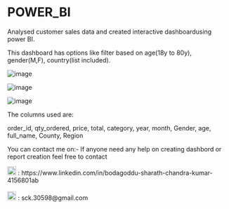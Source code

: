 # POWER_BI

Analysed customer sales data and created interactive dashboardusing power BI.

This dashboard has options like filter based on age(18y to 80y), gender(M,F), country(list included).

![image](https://github.com/sck-30598/POWER_BI/assets/135603646/eece096c-55b6-4913-982f-102a290c11be)

![image](https://github.com/sck-30598/POWER_BI/assets/135603646/565e0afa-3a4c-4f6a-99d2-07148f599ca1)


![image](https://github.com/sck-30598/POWER_BI/assets/135603646/fee70ff9-8625-4ae2-ab98-3f8dd6e016a9)

The columns used are:

order_id,	qty_ordered,	price,	total,	category,		year,	month,	Gender,	age,	full_name,	County,	Region


You can contact me on:- If anyone need any help on creating dashbord or report creation feel free to contact
 
<html><img src='https://github.com/sck-30598/POWER_BI/assets/135603646/d9fb66ac-6888-458f-9a39-9e4a472f97ab' width='20px' height='20px'></html>  : https://www.linkedin.com/in/bodagoddu-sharath-chandra-kumar-4156801ab
<br><br>
<html><img src='https://github.com/sck-30598/POWER_BI/assets/135603646/1a00767d-13b6-4ecc-b8cb-0ab87cb63fc4' width='20px' height='20px'></html>  : sck.30598@gmail.com
